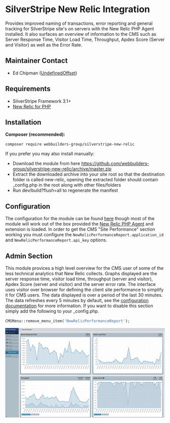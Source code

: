 SilverStripe New Relic Integration
=================
Provides improved naming of transactions, error reporting and general tracking for SilverStripe site's on servers with the New Relic PHP Agent installed. It also surfaces an overview of information to the CMS such as Server Response Time, Visitor Load Time, Throughput, Apdex Score (Server and Visitor) as well as the Error Rate.

## Maintainer Contact
* Ed Chipman ([UndefinedOffset](https://github.com/UndefinedOffset))


## Requirements
* SilverStripe Framework 3.1+
* [New Relic for PHP](https://docs.newrelic.com/docs/agents/php-agent/getting-started/new-relic-php)


## Installation
__Composer (recommended):__
```
composer require webbuilders-group/silverstripe-new-relic
```


If you prefer you may also install manually:
* Download the module from here https://github.com/webbuilders-group/silverstripe-new-relic/archive/master.zip
* Extract the downloaded archive into your site root so that the destination folder is called new-relic, opening the extracted folder should contain _config.php in the root along with other files/folders
* Run dev/build?flush=all to regenerate the manifest


## Configuration
The configuration for the module can be found [here](docs/en/configuration.md) though most of the module will work out of the box provided the [New Relic PHP Agent](https://docs.newrelic.com/docs/agents/php-agent/getting-started/new-relic-php) and extension is loaded. In order to get the CMS "Site Performance" section working you must configure the ``NewRelicPerformanceReport.application_id`` and ``NewRelicPerformanceReport.api_key`` options.


## Admin Section
This module provices a high level overview for the CMS user of some of the less technical analytics that New Relic collects. Graphs displayed are the server response time, visitor load time, throughput (server and visitor), Apdex Score (server and visitor) and the server error rate. The interface uses visitor over browser for defining the client site performance to simplify it for CMS users. The data displayed is over a period of the last 30 minutes. The data refreshes every 5 minutes by default, see the [configuration documentation](docs/en/configuration.md) for more information. If you want to disable this section simply add the following to your _config.php.

```php
CMSMenu::remove_menu_item('NewRelicPerformanceReport');
```

![admin ui](docs/en/_images/screenshot.png)
